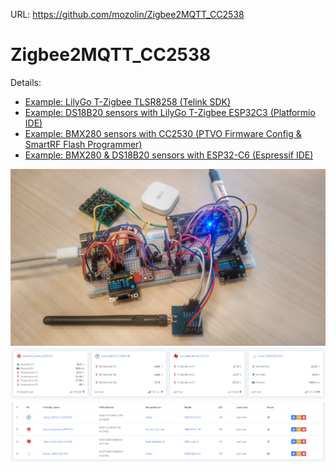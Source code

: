 URL: https://github.com/mozolin/Zigbee2MQTT_CC2538  
  
# Zigbee2MQTT_CC2538  
  
Details:  
- [Example: LilyGo T-Zigbee TLSR8258 (Telink SDK)](https://github.com/mozolin/LilyGo_T-Zigbee_TLSR8258)  
- [Example: DS18B20 sensors with LilyGo T-Zigbee ESP32C3 (Platformio IDE)](https://github.com/mozolin/LilyGo_T-Zigbee_ESP32C3)  
- [Example: BMX280 sensors with CC2530 (PTVO Firmware Config & SmartRF Flash Programmer)](https://github.com/mozolin/CC2530_Zigbee)  
- [Example: BMX280 & DS18B20 sensors with ESP32-C6 (Espressif IDE)](https://github.com/mozolin/esp32c6_zigbee)  
  
![](img/testing_zigbee_devices.jpg)
![](img/testing_zigbee_devices_01.png)
![](img/testing_zigbee_devices_03.png)
  
